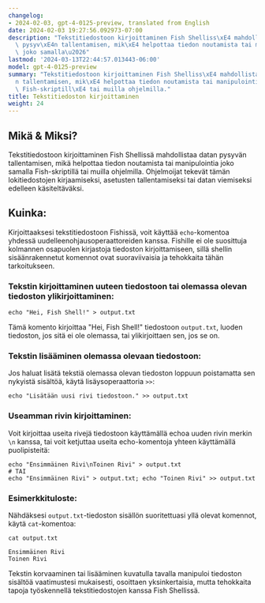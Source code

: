 ```yaml
---
changelog:
- 2024-02-03, gpt-4-0125-preview, translated from English
date: 2024-02-03 19:27:56.092973-07:00
description: "Tekstitiedostoon kirjoittaminen Fish Shelliss\xE4 mahdollistaa datan\
  \ pysyv\xE4n tallentamisen, mik\xE4 helpottaa tiedon noutamista tai manipulointia\
  \ joko samalla\u2026"
lastmod: '2024-03-13T22:44:57.013443-06:00'
model: gpt-4-0125-preview
summary: "Tekstitiedostoon kirjoittaminen Fish Shelliss\xE4 mahdollistaa datan pysyv\xE4\
  n tallentamisen, mik\xE4 helpottaa tiedon noutamista tai manipulointia joko samalla\
  \ Fish-skriptill\xE4 tai muilla ohjelmilla."
title: Tekstitiedoston kirjoittaminen
weight: 24
---
```


## Mikä & Miksi?

Tekstitiedostoon kirjoittaminen Fish Shellissä mahdollistaa datan pysyvän tallentamisen, mikä helpottaa tiedon noutamista tai manipulointia joko samalla Fish-skriptillä tai muilla ohjelmilla. Ohjelmoijat tekevät tämän lokitiedostojen kirjaamiseksi, asetusten tallentamiseksi tai datan viemiseksi edelleen käsiteltäväksi.

## Kuinka:

Kirjoittaaksesi tekstitiedostoon Fishissä, voit käyttää `echo`-komentoa yhdessä uudelleenohjausoperaattoreiden kanssa. Fishille ei ole suosittuja kolmannen osapuolen kirjastoja tiedoston kirjoittamiseen, sillä shellin sisäänrakennetut komennot ovat suoraviivaisia ja tehokkaita tähän tarkoitukseen.

### Tekstin kirjoittaminen uuteen tiedostoon tai olemassa olevan tiedoston ylikirjoittaminen:
```fish
echo "Hei, Fish Shell!" > output.txt
```
Tämä komento kirjoittaa "Hei, Fish Shell!" tiedostoon `output.txt`, luoden tiedoston, jos sitä ei ole olemassa, tai ylikirjoittaen sen, jos se on.

### Tekstin lisääminen olemassa olevaan tiedostoon:
Jos haluat lisätä tekstiä olemassa olevan tiedoston loppuun poistamatta sen nykyistä sisältöä, käytä lisäysoperaattoria `>>`:
```fish
echo "Lisätään uusi rivi tiedostoon." >> output.txt
```

### Useamman rivin kirjoittaminen:
Voit kirjoittaa useita rivejä tiedostoon käyttämällä echoa uuden rivin merkin `\n` kanssa, tai voit ketjuttaa useita echo-komentoja yhteen käyttämällä puolipisteitä:
```fish
echo "Ensimmäinen Rivi\nToinen Rivi" > output.txt
# TAI
echo "Ensimmäinen Rivi" > output.txt; echo "Toinen Rivi" >> output.txt
```

### Esimerkkituloste:
Nähdäksesi `output.txt`-tiedoston sisällön suoritettuasi yllä olevat komennot, käytä `cat`-komentoa:
```fish
cat output.txt
```
```plaintext
Ensimmäinen Rivi
Toinen Rivi
```
Tekstin korvaaminen tai lisääminen kuvatulla tavalla manipuloi tiedoston sisältöä vaatimustesi mukaisesti, osoittaen yksinkertaisia, mutta tehokkaita tapoja työskennellä tekstitiedostojen kanssa Fish Shellissä.
